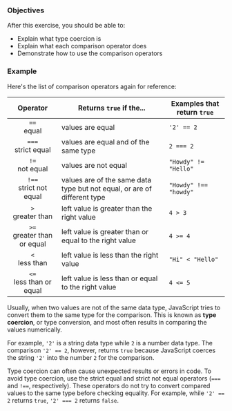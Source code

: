 <!--{ ids:[141], language:'JavaScript', type:'workshop', order: 15, name:'Type Coercion', description:'Coerce one data type into a another... everyone is doing it!' }-->

### Objectives

After this exercise, you should be able to:

- Explain what type coercion is
- Explain what each comparison operator does
- Demonstrate how to use the comparison operators

### Example

Here's the list of comparison operators again for reference:

| Operator                      | Returns `true` if the...                                                 | Examples that return `true` |
| :---------------------------: | ------------------------------------------------------------------------ | --------------------------- |
| `==`<br>equal                 | values are equal                                                         | `'2' == 2`                  |
| `===`<br>strict equal         | values are equal and of the same type                                    | `2 === 2`                   |
| `!=`<br>not equal             | values are not equal                                                     | `"Howdy" != "Hello"`        |
| `!==`<br>strict not equal     | values are of the same data type but not equal, or are of different type | `"Howdy" !== "howdy"`       |
| `>`<br>greater than           | left value is greater than the right value                               | `4 > 3`                     |
| `>=`<br>greater than or equal | left value is greater than or equal to the right value                   | `4 >= 4`                    |
| `<`<br>less than              | left value is less than the right value                                  | `"Hi" < "Hello"`            |
| `<=`<br>less than or equal    | left value is less than or equal to the right value                      | `4 <= 5`                    |

Usually, when two values are not of the same data type, JavaScript tries to convert them to the same type for the comparison. This is known as __type coercion__, or type conversion, and most often results in comparing the values numerically.

For example, `'2'` is a string data type while `2` is a number data type. The comparison `'2' == 2`, however, returns `true` because JavaScript coerces the string `'2'` into the number `2` for the comparison.

Type coercion can often cause unexpected results or errors in code. To avoid type coercion, use the strict equal and strict not equal operators (`===` and `!==`, respectively). These operators do not try to convert compared values to the same type before checking equality. For example, while `'2' == 2` returns `true`, `'2' === 2` returns `false`.

